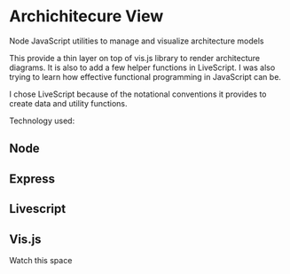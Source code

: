 # Archichitecure View
Node JavaScript utilities to manage and visualize architecture models

This provide a thin layer on top of vis.js library to render architecture diagrams. It is also to add a few helper functions in LiveScript. I was also trying to learn how effective functional programming in JavaScript can be.

I chose LiveScript because of the notational conventions it provides to create data and utility functions.


Technology used:

## Node
## Express
## Livescript
## Vis.js
Watch this space
